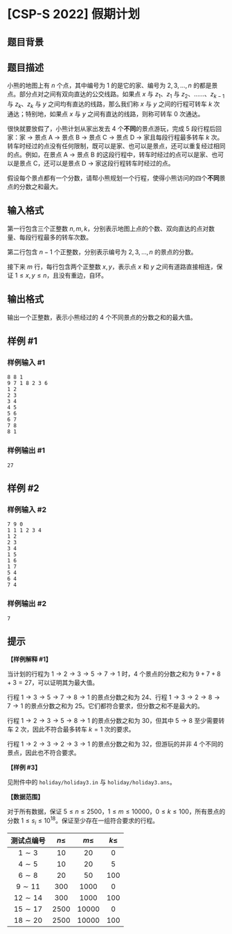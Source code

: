 # [CSP-S 2022] 假期计划

## 题目背景



## 题目描述

小熊的地图上有 $n$ 个点，其中编号为 $1$ 的是它的家、编号为 $2, 3, \ldots, n$ 的都是景点。部分点对之间有双向直达的公交线路。如果点 $x$ 与 $z_1$、$z_1$ 与 $z_2$、……、$z_{k - 1}$ 与 $z_k$、$z_k$ 与 $y$ 之间均有直达的线路，那么我们称 $x$ 与 $y$ 之间的行程可转车 $k$ 次通达；特别地，如果点 $x$ 与 $y$ 之间有直达的线路，则称可转车 $0$ 次通达。

很快就要放假了，小熊计划从家出发去 $4$ 个**不同**的景点游玩，完成 $5$ 段行程后回家：家 $\to$ 景点 A $\to$ 景点 B $\to$ 景点 C $\to$ 景点 D $\to$ 家且每段行程最多转车 $k$ 次。转车时经过的点没有任何限制，既可以是家、也可以是景点，还可以重复经过相同的点。例如，在景点 A $\to$ 景点 B 的这段行程中，转车时经过的点可以是家、也可以是景点 C，还可以是景点 D $\to$ 家这段行程转车时经过的点。

假设每个景点都有一个分数，请帮小熊规划一个行程，使得小熊访问的四个**不同**景点的分数之和最大。

## 输入格式

第一行包含三个正整数 $n, m, k$，分别表示地图上点的个数、双向直达的点对数量、每段行程最多的转车次数。

第二行包含 $n - 1$ 个正整数，分别表示编号为 $2, 3, \ldots, n$ 的景点的分数。

接下来 $m$ 行，每行包含两个正整数 $x, y$，表示点 $x$ 和 $y$ 之间有道路直接相连，保证 $1 \le x, y \le n$，且没有重边，自环。

## 输出格式

输出一个正整数，表示小熊经过的 $4$ 个不同景点的分数之和的最大值。

## 样例 #1

### 样例输入 #1
```
8 8 1
9 7 1 8 2 3 6
1 2
2 3
3 4
4 5
5 6
6 7
7 8
8 1
```

### 样例输出 #1

```
27
```

## 样例 #2

### 样例输入 #2
```
7 9 0
1 1 1 2 3 4
1 2
2 3
3 4
1 5
1 6
1 7
5 4
6 4
7 4
```

### 样例输出 #2

```
7
```

## 提示

**【样例解释 \#1】**

当计划的行程为 $1 \to 2 \to 3 \to 5 \to 7 \to 1$ 时，$4$ 个景点的分数之和为 $9 + 7 + 8 + 3 = 27$，可以证明其为最大值。

行程 $1 \to 3 \to 5 \to 7 \to 8 \to 1$ 的景点分数之和为 $24$、行程 $1 \to 3 \to 2 \to 8 \to 7 \to 1$ 的景点分数之和为 $25$。它们都符合要求，但分数之和不是最大的。

行程 $1 \to 2 \to 3 \to 5 \to 8 \to 1$ 的景点分数之和为 $30$，但其中 $5 \to 8$ 至少需要转车 $2$ 次，因此不符合最多转车 $k = 1$ 次的要求。

行程 $1 \to 2 \to 3 \to 2 \to 3 \to 1$ 的景点分数之和为 $32$，但游玩的并非 $4$ 个不同的景点，因此也不符合要求。

**【样例 \#3】**

见附件中的 `holiday/holiday3.in` 与 `holiday/holiday3.ans`。

**【数据范围】**

对于所有数据，保证 $5 \le n \le 2500$，$1 \le m \le 10000$，$0 \le k \le 100$，所有景点的分数 $1 \le s_i \le {10}^{18}$。保证至少存在一组符合要求的行程。

| 测试点编号 | $n \le$ | $m \le$ | $k \le$ |
|:-:|:-:|:-:|:-:|
| $1 \sim 3$ | $10$ | $20$ | $0$ |
| $4 \sim 5$ | $10$ | $20$ | $5$ |
| $6 \sim 8$ | $20$ | $50$ | $100$ |
| $9 \sim 11$ | $300$ | $1000$ | $0$ |
| $12 \sim 14$ | $300$ | $1000$ | $100$ |
| $15 \sim 17$ | $2500$ | $10000$ | $0$ |
| $18 \sim 20$ | $2500$ | $10000$ | $100$ |
